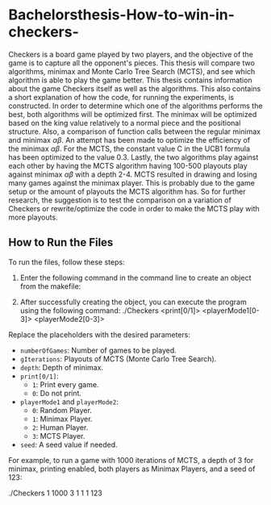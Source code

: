 # Bachelorsthesis-How-to-win-in-checkers-

Checkers is a board game played by two players, and the objective of the game is to capture all the opponent's pieces. This thesis will compare two algorithms, minimax and Monte Carlo Tree Search (MCTS), and see which algorithm is able to play the game better. This thesis contains information about the game Checkers itself as well as the algorithms. This also contains a short explanation of how the code, for running the experiments, is constructed. In order to determine which one of the algorithms performs the best, both algorithms will be optimized first. The minimax will be optimized based on the king value relatively to a normal piece and the positional structure. Also, a comparison of function calls between the regular minimax and minimax $\alpha \beta$. An attempt has been made to optimize the efficiency of the minimax $\alpha \beta$. For the MCTS, the constant value C in the UCB1 formula has been optimized to the value 0.3. Lastly, the two algorithms play against each other by having the MCTS algorithm having 100-500 playouts play against minimax $\alpha \beta$ with a depth 2-4. MCTS resulted in drawing and losing many games against the minimax player. This is probably due to the game setup or the amount of playouts the MCTS algorithm has. So for further research, the suggestion is to test the comparison on a variation of Checkers or rewrite/optimize the code in order to make the MCTS play with more playouts.

## How to Run the Files

To run the files, follow these steps:

1. Enter the following command in the command line to create an object from the makefile:

2. After successfully creating the object, you can execute the program using the following command: ./Checkers <numberOfGames> <gIterations> <depth> <print[0/1]> <playerMode1[0-3]> <playerMode2[0-3]> <seed>

Replace the placeholders with the desired parameters:

- `numberOfGames`: Number of games to be played.
- `gIterations`: Playouts of MCTS (Monte Carlo Tree Search).
- `depth`: Depth of minimax.
- `print[0/1]`: 
  - `1`: Print every game.
  - `0`: Do not print.
- `playerMode1` and `playerMode2`:
  - `0`: Random Player.
  - `1`: Minimax Player.
  - `2`: Human Player.
  - `3`: MCTS Player.
- `seed`: A seed value if needed.

For example, to run a game with 1000 iterations of MCTS, a depth of 3 for minimax, printing enabled, both players as Minimax Players, and a seed of 123:

./Checkers 1 1000 3 1 1 1 123

